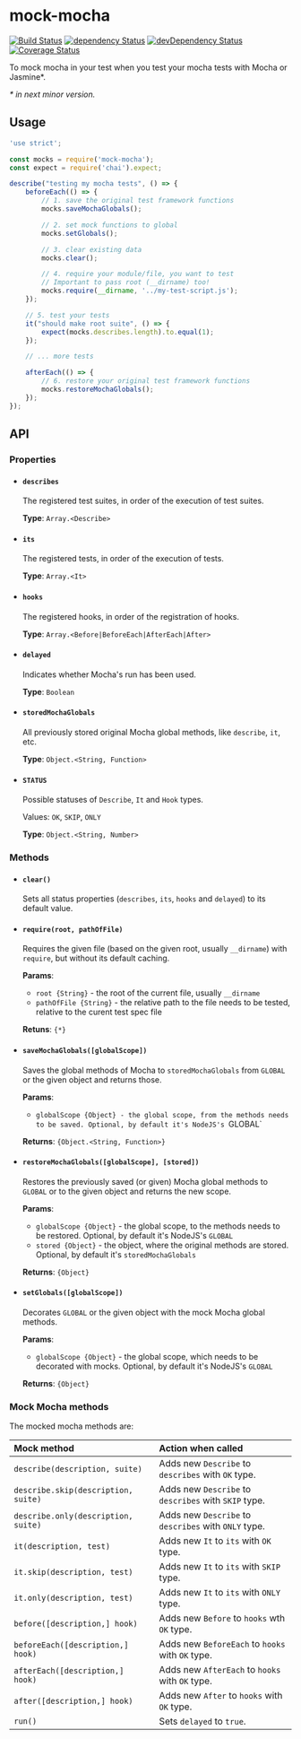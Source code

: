 # mock-mocha

[![Build Status](https://travis-ci.org/szikszail/mock-mocha.svg?branch=master)](https://travis-ci.org/szikszail/mock-mocha) [![dependency Status](https://david-dm.org/szikszail/mock-mocha.svg)](https://david-dm.org/szikszail/mock-mocha) [![devDependency Status](https://david-dm.org/szikszail/mock-mocha/dev-status.svg)](https://david-dm.org/szikszail/mock-mocha#info=devDependencies) [![Coverage Status](https://coveralls.io/repos/github/szikszail/mock-mocha/badge.svg?branch=master)](https://coveralls.io/github/szikszail/mock-mocha?branch=master)

To mock mocha in your test when you test your mocha tests with Mocha or Jasmine*.

_* in next minor version._

## Usage

```javascript
'use strict';

const mocks = require('mock-mocha');
const expect = require('chai').expect;

describe("testing my mocha tests", () => {
    beforeEach(() => {
        // 1. save the original test framework functions
        mocks.saveMochaGlobals();

        // 2. set mock functions to global
        mocks.setGlobals();

        // 3. clear existing data
        mocks.clear();

        // 4. require your module/file, you want to test
        // Important to pass root (__dirname) too!
        mocks.require(__dirname, '../my-test-script.js');
    });

    // 5. test your tests
    it("should make root suite", () => {
        expect(mocks.describes.length).to.equal(1);
    });

    // ... more tests

    afterEach(() => {
        // 6. restore your original test framework functions
        mocks.restoreMochaGlobals();
    });
});
```

## API

### Properties

- #### `describes`

  The registered test suites, in order of the execution of test suites.
    
  **Type**: `Array.<Describe>`

- #### `its`

  The registered tests, in order of the execution of tests.

  **Type**: `Array.<It>`

- #### `hooks`

  The registered hooks, in order of the registration of hooks.

  **Type**: `Array.<Before|BeforeEach|AfterEach|After>`

- #### `delayed`

  Indicates whether Mocha's run has been used.

  **Type**: `Boolean`

- #### `storedMochaGlobals`

  All previously stored original Mocha global methods, like `describe`, `it`, etc.

  **Type**: `Object.<String, Function>`

- #### `STATUS`

  Possible statuses of `Describe`, `It` and `Hook` types.

  Values: `OK`, `SKIP`, `ONLY`

  **Type**: `Object.<String, Number>`

### Methods

- #### `clear()`

  Sets all status properties (`describes`, `its`, `hooks` and `delayed`) to its default value.

- #### `require(root, pathOfFile)`

  Requires the given file (based on the given root, usually `__dirname`) with `require`, but without its default caching.

  **Params**:
    - `root {String}` - the root of the current file, usually `__dirname`
    - `pathOfFile {String}` - the relative path to the file needs to be tested, relative to the curent test spec file

  **Retuns**: `{*}`

- #### `saveMochaGlobals([globalScope])`

  Saves the global methods of Mocha to `storedMochaGlobals` from `GLOBAL` or the given object and returns those.

  **Params**:
    - `globalScope {Object} - the global scope, from the methods needs to be saved. Optional, by default it's NodeJS's `GLOBAL`

  **Returns**: `{Object.<String, Function>}`

- #### `restoreMochaGlobals([globalScope], [stored])`

  Restores the previously saved (or given) Mocha global methods to `GLOBAL` or to the given object and returns the new scope.

  **Params**:
    - `globalScope {Object}` - the global scope, to the methods needs to be restored. Optional, by default it's NodeJS's `GLOBAL`
    - `stored {Object}` - the object, where the original methods are stored. Optional, by default it's `storedMochaGlobals`

  **Returns**: `{Object}`

- #### `setGlobals([globalScope])`

  Decorates `GLOBAL` or the given object with the mock Mocha global methods.

  **Params**:
    - `globalScope {Object}` - the global scope, which needs to be decorated with mocks. Optional, by default it's NodeJS's `GLOBAL`

  **Returns**: `{Object}`

### Mock Mocha methods

The mocked mocha methods are:

| Mock method                         | Action when called                                   |
|:------------------------------------|:-----------------------------------------------------|
| `describe(description, suite)`      | Adds new `Describe` to `describes` with `OK` type.   |
| `describe.skip(description, suite)` | Adds new `Describe` to `describes` with `SKIP` type. |
| `describe.only(description, suite)` | Adds new `Describe` to `describes` with `ONLY` type. |
| `it(description, test)`             | Adds new `It` to `its` with `OK` type.               |
| `it.skip(description, test)`        | Adds new `It` to `its` with `SKIP` type.             |
| `it.only(description, test)`        | Adds new `It` to `its` with `ONLY` type.             |
| `before([description,] hook)`       | Adds new `Before` to `hooks` wth `OK` type.          |
| `beforeEach([description,] hook)`   | Adds new `BeforeEach` to `hooks` with `OK` type.     |
| `afterEach([description,] hook)`    | Adds new `AfterEach` to `hooks` with `OK` type.      |
| `after([description,] hook)`        | Adds new `After` to `hooks` with `OK` type.          |
| `run()`                             | Sets `delayed` to `true`.                            |